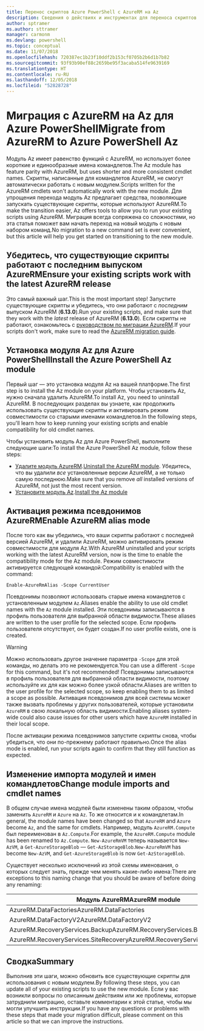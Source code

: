 ```yaml
---
title: Перенос скриптов Azure PowerShell с AzureRM на Az
description: Сведения о действиях и инструментах для переноса скриптов с модуля AzureRM на новый модуль Az.
author: sptramer
ms.author: sttramer
manager: carmonm
ms.devlang: powershell
ms.topic: conceptual
ms.date: 11/07/2018
ms.openlocfilehash: 720387ec1b23f10ddf2b153cf0705b2b6d1b7b82
ms.sourcegitcommit: 93f93b90ef88c2659be95f3acaba514fe9639169
ms.translationtype: HT
ms.contentlocale: ru-RU
ms.lasthandoff: 12/05/2018
ms.locfileid: "52828728"
---
```

# <a name="migrate-from-azurerm-to-azure-powershell-az"></a><span data-ttu-id="6e119-103">Миграция с AzureRM на Az для Azure PowerShell</span><span class="sxs-lookup"><span data-stu-id="6e119-103">Migrate from AzureRM to Azure PowerShell Az</span></span>

<span data-ttu-id="6e119-104">Модуль Az имеет равенство функций с AzureRM, но использует более короткие и единообразные имена командлетов.</span><span class="sxs-lookup"><span data-stu-id="6e119-104">The Az module has feature parity with AzureRM, but uses shorter and more consistent cmdlet names.</span></span>
<span data-ttu-id="6e119-105">Скрипты, написанные для командлетов AzureRM, не смогут автоматически работать с новым модулем.</span><span class="sxs-lookup"><span data-stu-id="6e119-105">Scripts written for the AzureRM cmdlets won't automatically work with the new module.</span></span> <span data-ttu-id="6e119-106">Для упрощения перехода модуль Az предлагает средства, позволяющие запускать существующие скрипты, которые используют AzureRM.</span><span class="sxs-lookup"><span data-stu-id="6e119-106">To make the transition easier, Az offers tools to allow you to run your existing scripts using AzureRM.</span></span> <span data-ttu-id="6e119-107">Миграция всегда сопряжена со сложностями, но эта статья поможет вам начать переход на новый модуль с новым набором команд.</span><span class="sxs-lookup"><span data-stu-id="6e119-107">No migration to a new command set is ever convenient, but this article will help you get started on transitioning to the new module.</span></span>

## <a name="ensure-your-existing-scripts-work-with-the-latest-azurerm-release"></a><span data-ttu-id="6e119-108">Убедитесь, что существующие скрипты работают с последним выпуском AzureRM</span><span class="sxs-lookup"><span data-stu-id="6e119-108">Ensure your existing scripts work with the latest AzureRM release</span></span>

<span data-ttu-id="6e119-109">Это самый важный шаг.</span><span class="sxs-lookup"><span data-stu-id="6e119-109">This is the most important step!</span></span> <span data-ttu-id="6e119-110">Запустите существующие скрипты и убедитесь, что они работают с _последним_ выпуском AzureRM (__6.13.0__).</span><span class="sxs-lookup"><span data-stu-id="6e119-110">Run your existing scripts, and make sure that they work with the _latest_ release of AzureRM (__6.13.0__).</span></span> <span data-ttu-id="6e119-111">Если скрипты не работают, ознакомьтесь с [руководством по миграции AzureRM](migration-guide.6.0.0.md).</span><span class="sxs-lookup"><span data-stu-id="6e119-111">If your scripts don't work, make sure to read the [AzureRM migration guide](migration-guide.6.0.0.md).</span></span>

## <a name="install-the-azure-powershell-az-module"></a><span data-ttu-id="6e119-112">Установка модуля Az для Azure PowerShell</span><span class="sxs-lookup"><span data-stu-id="6e119-112">Install the Azure PowerShell Az module</span></span>

<span data-ttu-id="6e119-113">Первый шаг — это установка модуля Az на вашей платформе.</span><span class="sxs-lookup"><span data-stu-id="6e119-113">The first step is to install the Az module on your platform.</span></span> <span data-ttu-id="6e119-114">Чтобы установить Az, нужно сначала удалить AzureRM.</span><span class="sxs-lookup"><span data-stu-id="6e119-114">To install Az, you need to uninstall AzureRM.</span></span>
<span data-ttu-id="6e119-115">В последующих разделах вы узнаете, как продолжить использовать существующие скрипты и активировать режим совместимости со старыми именами командлетов.</span><span class="sxs-lookup"><span data-stu-id="6e119-115">In the following steps, you'll learn how to keep running your existing scripts and enable compatibility for old cmdlet names.</span></span>

<span data-ttu-id="6e119-116">Чтобы установить модуль Az для Azure PowerShell, выполните следующие шаги:</span><span class="sxs-lookup"><span data-stu-id="6e119-116">To install the Azure PowerShell Az module, follow these steps:</span></span>

* <span data-ttu-id="6e119-117">[Удалите модуль AzureRM](uninstall-azurerm-ps.md).</span><span class="sxs-lookup"><span data-stu-id="6e119-117">[Uninstall the AzureRM module](uninstall-azurerm-ps.md).</span></span> <span data-ttu-id="6e119-118">Убедитесь, что вы удалили _все_ установленные версии AzureRM, а не только самую последнюю.</span><span class="sxs-lookup"><span data-stu-id="6e119-118">Make sure that you remove _all_ installed versions of AzureRM, not just the most recent version.</span></span>
* <span data-ttu-id="6e119-119">[Установите модуль Az](install-az-ps.md).</span><span class="sxs-lookup"><span data-stu-id="6e119-119">[Install the Az module](install-az-ps.md)</span></span>

## <a name="a-namealiasesenable-azurerm-alias-mode"></a><span data-ttu-id="6e119-120"><a name="aliases"/>Активация режима псевдонимов AzureRM</span><span class="sxs-lookup"><span data-stu-id="6e119-120"><a name="aliases"/>Enable AzureRM alias mode</span></span>

<span data-ttu-id="6e119-121">После того как вы убедились, что ваши скрипты работают с последней версией AzureRM, и удалили AzureRM, можно активировать режим совместимости для модуля Az.</span><span class="sxs-lookup"><span data-stu-id="6e119-121">With AzureRM uninstalled and your scripts working with the latest AzureRM version, now is the time to enable the compatibility mode for the Az module.</span></span> <span data-ttu-id="6e119-122">Режим совместимости активируется следующей командой:</span><span class="sxs-lookup"><span data-stu-id="6e119-122">Compatibility is enabled with the command:</span></span>

```powershell-interactive
Enable-AzureRmAlias -Scope CurrentUser
```

<span data-ttu-id="6e119-123">Псевдонимы позволяют использовать старые имена командлетов с установленным модулем `Az`.</span><span class="sxs-lookup"><span data-stu-id="6e119-123">Aliases enable the ability to use old cmdlet names with the `Az` module installed.</span></span> <span data-ttu-id="6e119-124">Эти псевдонимы записываются в профиль пользователя для выбранной области видимости.</span><span class="sxs-lookup"><span data-stu-id="6e119-124">These aliases are written to the user profile for the selected scope.</span></span> <span data-ttu-id="6e119-125">Если профиль пользователя отсутствует, он будет создан.</span><span class="sxs-lookup"><span data-stu-id="6e119-125">If no user profile exists, one is created.</span></span>

> [!WARNING]
>
> <span data-ttu-id="6e119-126">Можно использовать другое значение параметра `-Scope` для этой команды, но делать это не рекомендуется.</span><span class="sxs-lookup"><span data-stu-id="6e119-126">You can use a different `-Scope` for this command, but it's not recommended!</span></span> <span data-ttu-id="6e119-127">Псевдонимы записываются в профиль пользователя для выбранной области видимости, поэтому используйте их для как можно более узкой области.</span><span class="sxs-lookup"><span data-stu-id="6e119-127">Aliases are written to the user profile for the selected scope, so keep enabling them to as limited a scope as possible.</span></span> <span data-ttu-id="6e119-128">Активация псевдонимов для всей системы может также вызвать проблемы у других пользователей, которые установили `AzureRM` в свою локальную область видимости.</span><span class="sxs-lookup"><span data-stu-id="6e119-128">Enabling aliases system-wide could also cause issues for other users which have `AzureRM` installed in their local scope.</span></span>

<span data-ttu-id="6e119-129">После активации режима псевдонимов запустите скрипты снова, чтобы убедиться, что они по-прежнему работают правильно.</span><span class="sxs-lookup"><span data-stu-id="6e119-129">Once the alias mode is enabled, run your scripts again to confirm that they still function as expected.</span></span> 

## <a name="change-module-imports-and-cmdlet-names"></a><span data-ttu-id="6e119-130">Изменение импорта модулей и имен командлетов</span><span class="sxs-lookup"><span data-stu-id="6e119-130">Change module imports and cmdlet names</span></span>

<span data-ttu-id="6e119-131">В общем случае имена модулей были изменены таким образом, чтобы заменить `AzureRM` и `Azure` на `Az`. То же относится и к командлетам.</span><span class="sxs-lookup"><span data-stu-id="6e119-131">In general, the module names have been changed so that `AzureRM` and `Azure` become `Az`, and the same for cmdlets.</span></span>
<span data-ttu-id="6e119-132">Например, модуль `AzureRM.Compute` был переименован в `Az.Compute`.</span><span class="sxs-lookup"><span data-stu-id="6e119-132">For example, the `AzureRM.Compute` module has been renamed to `Az.Compute`.</span></span> <span data-ttu-id="6e119-133">`New-AzureRmVM` теперь называется `New-AzVM`, а `Get-AzureStorageBlob` — `Get-AzStorageBlob`.</span><span class="sxs-lookup"><span data-stu-id="6e119-133">`New-AzureRmVM` has become `New-AzVM`, and `Get-AzureStorageBlob` is now `Get-AzStorageBlob`.</span></span>

<span data-ttu-id="6e119-134">Существует несколько исключений из этой схемы именования, о которых следует знать, прежде чем менять какие-либо имена:</span><span class="sxs-lookup"><span data-stu-id="6e119-134">There are exceptions to this naming change that you should be aware of before doing any renaming:</span></span>

| <span data-ttu-id="6e119-135">Модуль AzureRM</span><span class="sxs-lookup"><span data-stu-id="6e119-135">AzureRM module</span></span> | <span data-ttu-id="6e119-136">Модуль Az</span><span class="sxs-lookup"><span data-stu-id="6e119-136">Az module</span></span> |
|----------------|-----------|
| <span data-ttu-id="6e119-137">AzureRM.DataFactories</span><span class="sxs-lookup"><span data-stu-id="6e119-137">AzureRM.DataFactories</span></span> | <span data-ttu-id="6e119-138">Az.DataFactory</span><span class="sxs-lookup"><span data-stu-id="6e119-138">Az.DataFactory</span></span> |
| <span data-ttu-id="6e119-139">AzureRM.DataFactoryV2</span><span class="sxs-lookup"><span data-stu-id="6e119-139">AzureRM.DataFactoryV2</span></span> | <span data-ttu-id="6e119-140">Az.DataFactory</span><span class="sxs-lookup"><span data-stu-id="6e119-140">Az.DataFactory</span></span> |
| <span data-ttu-id="6e119-141">AzureRM.RecoveryServices.Backup</span><span class="sxs-lookup"><span data-stu-id="6e119-141">AzureRM.RecoveryServices.Backup</span></span> | <span data-ttu-id="6e119-142">Az.RecoveryServices</span><span class="sxs-lookup"><span data-stu-id="6e119-142">Az.RecoveryServices</span></span> |
| <span data-ttu-id="6e119-143">AzureRM.RecoveryServices.SiteRecovery</span><span class="sxs-lookup"><span data-stu-id="6e119-143">AzureRM.RecoveryServices.SiteRecovery</span></span> | <span data-ttu-id="6e119-144">Az.RecoveryServices</span><span class="sxs-lookup"><span data-stu-id="6e119-144">Az.RecoveryServices</span></span> |

## <a name="summary"></a><span data-ttu-id="6e119-145">Сводка</span><span class="sxs-lookup"><span data-stu-id="6e119-145">Summary</span></span>

<span data-ttu-id="6e119-146">Выполнив эти шаги, можно обновить все существующие скрипты для использования с новым модулем.</span><span class="sxs-lookup"><span data-stu-id="6e119-146">By following these steps, you can update all of your existing scripts to use the new module.</span></span> <span data-ttu-id="6e119-147">Если у вас возникли вопросы по описанным действиям или же проблемы, которые затруднили миграцию, оставьте комментарии к этой статье, чтобы мы могли улучшить инструкции.</span><span class="sxs-lookup"><span data-stu-id="6e119-147">If you have any questions or problems with these steps that made your migration difficult, please comment on this article so that we can improve the instructions.</span></span>
